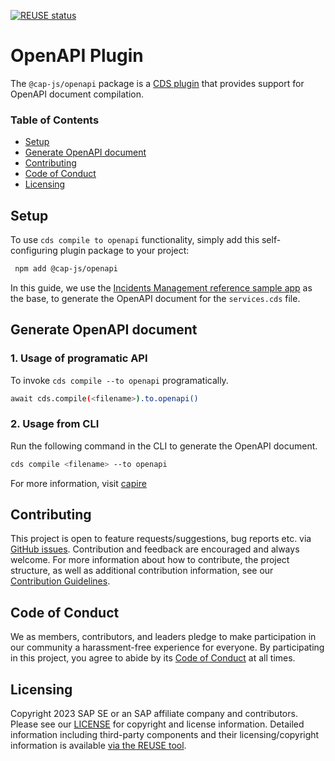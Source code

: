 [![REUSE status](https://api.reuse.software/badge/github.com/cap-js/openapi)](https://api.reuse.software/info/github.com/cap-js/openapi)

# OpenAPI Plugin

The `@cap-js/openapi` package is a [CDS plugin](https://cap.cloud.sap/docs/node.js/cds-plugins#cds-plugin-packages) that provides support for OpenAPI document compilation.

### Table of Contents

- [Setup](#setup)
- [Generate OpenAPI document](#generate-openapi-document)
- [Contributing](#contributing)
- [Code of Conduct](#code-of-conduct)
- [Licensing](#licensing)

## Setup

To use `cds compile to openapi` functionality, simply add this self-configuring plugin package to your project:

```sh
 npm add @cap-js/openapi
```

In this guide, we use the [Incidents Management reference sample app](https://github.com/cap-js/incidents-app) as the base, to generate the OpenAPI document for the `services.cds` file.

## Generate OpenAPI document

### 1. Usage of programatic API

To invoke `cds compile --to openapi` programatically.

```sh
await cds.compile(<filename>).to.openapi() 
```

### 2. Usage from CLI 

Run the following command in the CLI to generate the OpenAPI document.

```sh
cds compile <filename> --to openapi
```

For more information, visit [capire](https://cap.cloud.sap/docs/advanced/openapi#cli)

## Contributing

This project is open to feature requests/suggestions, bug reports etc. via [GitHub issues](https://github.com/cap-js/openapi/issues). Contribution and feedback are encouraged and always welcome. For more information about how to contribute, the project structure, as well as additional contribution information, see our [Contribution Guidelines](CONTRIBUTING.md).

## Code of Conduct

We as members, contributors, and leaders pledge to make participation in our community a harassment-free experience for everyone. By participating in this project, you agree to abide by its [Code of Conduct](CODE_OF_CONDUCT.md) at all times.

## Licensing

Copyright 2023 SAP SE or an SAP affiliate company and contributors. Please see our [LICENSE](LICENSE) for copyright and license information. Detailed information including third-party components and their licensing/copyright information is available [via the REUSE tool](https://api.reuse.software/info/github.com/cap-js/openapi).
